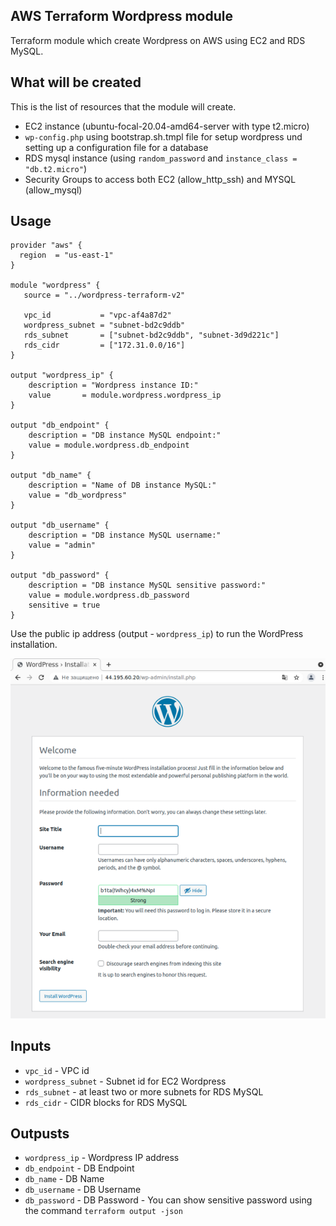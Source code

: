## AWS Terraform Wordpress module

Terraform module which create Wordpress on AWS using EC2 and RDS MySQL.

## What will be created

This is the list of resources that the module will create.

- EC2 instance (ubuntu-focal-20.04-amd64-server with type t2.micro)
- ```wp-config.php``` using bootstrap.sh.tmpl file for setup wordpress und setting up a configuration file for a database
- RDS mysql instance (using ```random_password``` and ```instance_class = "db.t2.micro"```)
- Security Groups to access both EC2 (allow_http_ssh) and MYSQL (allow_mysql) 

## Usage

```hcl
provider "aws" {
  region  = "us-east-1"
}

module "wordpress" {
   source = "../wordpress-terraform-v2"

   vpc_id           = "vpc-af4a87d2"
   wordpress_subnet = "subnet-bd2c9ddb"
   rds_subnet       = ["subnet-bd2c9ddb", "subnet-3d9d221c"]
   rds_cidr         = ["172.31.0.0/16"]
}

output "wordpress_ip" {
    description = "Wordpress instance ID:"
    value       = module.wordpress.wordpress_ip
}

output "db_endpoint" {
    description = "DB instance MySQL endpoint:"
    value = module.wordpress.db_endpoint
}

output "db_name" {
    description = "Name of DB instance MySQL:"
    value = "db_wordpress"
}

output "db_username" {
    description = "DB instance MySQL username:"
    value = "admin"
}

output "db_password" {
    description = "DB instance MySQL sensitive password:"
    value = module.wordpress.db_password
    sensitive = true
}
```

Use the public ip address (output - ```wordpress_ip```) to run the WordPress installation. 

![Wordpress installation](./wordpress_install.png) 

## Inputs

- ```vpc_id``` - VPC id
- ```wordpress_subnet``` - Subnet id for EC2 Wordpress
- ```rds_subnet``` - at least two or more subnets for RDS MySQL
- ```rds_cidr``` - CIDR blocks for RDS MySQL

## Outpusts

- ```wordpress_ip``` - Wordpress IP address
- ```db_endpoint``` - DB Endpoint
- ```db_name``` - DB Name
- ```db_username``` - DB Username
- ```db_password``` - DB Password - You can show sensitive password using the command ```terraform output -json```